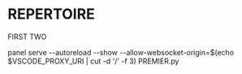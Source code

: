 # REPERTOIRE
FIRST
TWO

panel serve --autoreload --show --allow-websocket-origin=$(echo $VSCODE_PROXY_URI | cut -d '/' -f 3) PREMIER.py